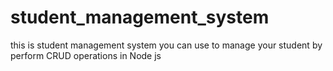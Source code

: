 # student_management_system
this  is student management system you can use to manage your student by perform CRUD operations in Node js 
